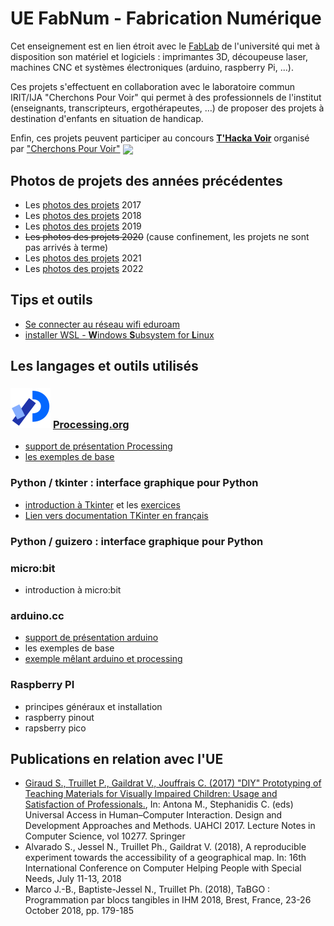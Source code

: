 # UE FabNum - Fabrication Numérique

Cet enseignement est en lien étroit avec le [FabLab](http://campusfab.univ-tlse3.fr) de l'université qui met à disposition son matériel et logiciels :  imprimantes 3D, découpeuse laser, machines CNC et systèmes électroniques (arduino, raspberry Pi, ...).

Ces projets s'effectuent en collaboration avec le laboratoire commun IRIT/IJA "Cherchons Pour Voir"  qui permet à des professionnels de l'institut (enseignants, transcripteurs, ergothérapeutes, …) de proposer des projets à destination d'enfants en situation de handicap.

Enfin, ces projets peuvent participer au  concours **[T'Hacka Voir](https://thackavoir.fr)** organisé par ["Cherchons Pour Voir"](http://cherchonspourvoir.org) <img src="https://github.com/truillet/ups/blob/master/l1info/projets/CPV.png" width=100 valign="middle">

## Photos de projets des années précédentes
* Les [photos des projets](https://goo.gl/photos/ziiTxKuK3US1Zgwo6) 2017		
* Les [photos des projets](https://photos.app.goo.gl/4vy6OGd5W74osKal1) 2018
* Les [photos des projets](https://photos.app.goo.gl/YDe1hAeWh82qXuxS6) 2019
* ~~Les photos des projets 2020~~ (cause confinement, les projets ne sont pas arrivés à terme)
* Les [photos des projets](https://photos.app.goo.gl/aM46jGBa2pTGjJdQ7) 2021
* Les [photos des projets](https://photos.app.goo.gl/5idE69rDTeeKDa5CA) 2022
            
## Tips et outils 
* [Se connecter au réseau wifi eduroam](https://cat.eduroam.org)
* [installer WSL - **W**indows **S**ubsystem for **L**inux](https://learn.microsoft.com/fr-fr/windows/wsl/install)

## Les langages et outils utilisés
### <img src="https://github.com/truillet/upssitech/blob/master/SRI/1A/Code/Processing_2021_logo.png" width=64> [Processing.org](https://www.processing.org)
* [support de présentation Processing](https://github.com/truillet/ups/blob/master/l1info/supports/processing.pdf)
* [les exemples de base](https://github.com/truillet/ups/blob/master/l1info/code/exercices_processing.zip)

### Python / tkinter : interface graphique pour Python
* [introduction à Tkinter](https://github.com/truillet/ups/blob/master/l1info/supports/tkinter.pdf) et les [exercices](https://github.com/truillet/ups/blob/master/l1info/code/tkinter.zip)
* [Lien vers documentation TKinter en français](http://tkinter.fdex.eu/index.html)
 
### Python / guizero : interface graphique pour Python

### micro:bit
* introduction à micro:bit

### arduino.cc
* [support de présentation arduino](https://github.com/truillet/ups/blob/master/l1info/supports/arduino.pdf)
* les exemples de base
* [exemple mêlant arduino et processing](https://github.com/truillet/ups/blob/master/l1info/code/arduino_processing.zip)

### Raspberry PI
* principes généraux et installation
* raspberry pinout
* rapsberry pico


## Publications en relation avec l'UE
* <a href="https://doi.org/10.1007/978-3-319-58706-6_42" target="_blank">Giraud S., Truillet P., Gaildrat V., Jouffrais C. (2017) "DIY" Prototyping of Teaching Materials for Visually Impaired Children: Usage and Satisfaction of Professionals.</a>, In: Antona M., Stephanidis C. (eds) Universal Access in Human–Computer Interaction. Design and Development Approaches and Methods. UAHCI 2017. Lecture Notes in Computer Science, vol 10277. Springer	
* Alvarado S., Jessel N., Truillet Ph., Gaildrat V. (2018), A reproducible experiment towards the accessibility of a geographical map. In: 16th International Conference on Computer Helping People with Special Needs, July 11-13, 2018
* Marco J.-B., Baptiste-Jessel N., Truillet Ph. (2018), TaBGO : Programmation par blocs tangibles in IHM 2018, Brest, France, 23-26 October 2018, pp. 179-185
				
